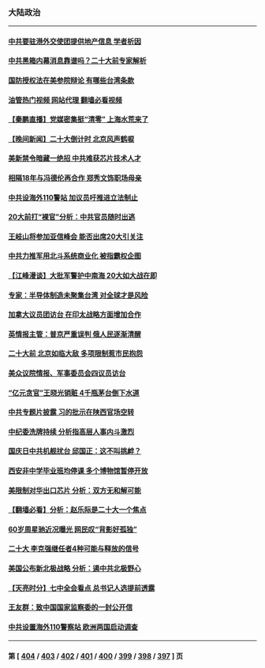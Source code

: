 ### 大陆政治
---
#### [中共要驻港外交使团提供地产信息 学者析因](../../pages/ncid277/n13843453.md?10121245) 
#### [中共黑箱内幕消息靠谱吗？二十大前专家解析](../../pages/ncid277/n13843413.md?10121245) 
#### [国防授权法在美参院辩论 有哪些台湾条款](../../pages/ncid277/n13843343.md?10121245) 
#### [油管热门视频 网站代理 翻墙必看视频](http://209.222.30.114:81/youtube.html?10121245)
#### [【秦鹏直播】党媒密集挺“清零” 上海水荒来了](../../pages/ncid277/n13843242.md?10121245) 
#### [【晚间新闻】二十大倒计时 北京风声鹤唳](../../pages/ncid277/n13843305.md?10121245) 
#### [美新禁令暗藏一绝招 中共难获芯片技术人才](../../pages/ncid277/n13843315.md?10121245) 
#### [相隔18年与冯德伦再合作 郑秀文饰职场母亲](../../pages/ncid277/n13843344.md?10121245) 
#### [中共设海外110警站 加议员吁推进立法制止](../../pages/ncid277/n13843260.md?10121245) 
#### [20大前打“裸官”分析：中共官员随时出逃](../../pages/ncid277/n13842914.md?10121245) 
#### [王岐山将参加亚信峰会 能否出席20大引关注](../../pages/ncid277/n13843231.md?10121245) 
#### [中共力推军用北斗系统商业化 被指霸权企图](../../pages/ncid277/n13842912.md?10121245) 
#### [【江峰漫谈】大批军警护中南海 20大如大战在即](../../pages/ncid277/n13843187.md?10121245) 
#### [专家：半导体制造未聚集台湾 对全球才是风险](../../pages/ncid277/n13842760.md?10121245) 
#### [加拿大议员团访台 在印太战略方面增加合作](../../pages/ncid277/n13842986.md?10121245) 
#### [英情报主管：普京严重误判 俄人民逐渐清醒](../../pages/ncid277/n13843158.md?10121245) 
#### [二十大前 北京如临大敌 多项限制惹市民抱怨](../../pages/ncid277/n13843099.md?10121245) 
#### [美众议院情报、军事委员会四议员访台](../../pages/ncid277/n13843018.md?10121245) 
#### [“亿元贪官”王晓光销赃 4千瓶茅台倒下水道](../../pages/ncid277/n13843068.md?10121245) 
#### [中共专题片披露 习的批示在陕西官场空转](../../pages/ncid277/n13843071.md?10121245) 
#### [中纪委洗牌持续 分析指高层人事内斗激烈](../../pages/ncid277/n13842929.md?10121245) 
#### [国庆日中共机舰扰台 邱国正：这不叫挑衅？](../../pages/ncid277/n13842802.md?10121245) 
#### [西安非中学毕业班均停课 多个博物馆暂停开放](../../pages/ncid277/n13842719.md?10121245) 
#### [美限制对华出口芯片 分析：双方无和解可能](../../pages/ncid277/n13842647.md?10121245) 
#### [【翻墙必看】分析：赵乐际是二十大一个焦点](../../pages/ncid277/n13842842.md?10121245) 
#### [60岁周星驰近况曝光 网民叹“背影好孤独”](../../pages/ncid277/n13842632.md?10121245) 
#### [二十大 李克强继任者4种可能与释放的信号](../../pages/ncid277/n13842649.md?10121245) 
#### [美国公布新北极战略 分析：遏中共北极野心](../../pages/ncid277/n13842730.md?10121245) 
#### [【天亮时分】七中全会看点 总书记人选提前透露](../../pages/ncid277/n13842636.md?10121245) 
#### [王友群：致中国国家监察委的一封公开信](../../pages/ncid277/n13842611.md?10121245) 
#### [中共设置海外110警察站 欧洲两国启动调查](../../pages/ncid277/n13842597.md?10121245) 

---
#### 第 [ [404](./404.md?10121245) / [403](./403.md?10121245) / [402](./402.md?10121245) / [401](./401.md?10121245) / [400](./400.md?10121245) / [399](./399.md?10121245) / [398](./398.md?10121245) / [397](./397.md?10121245) ] 页
